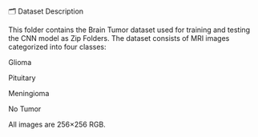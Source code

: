🗂️ Dataset Description

This folder contains the Brain Tumor dataset used for training and testing the CNN model as Zip Folders. The dataset consists of MRI images categorized into four classes:

Glioma

Pituitary

Meningioma

No Tumor

All images are 256×256 RGB.
